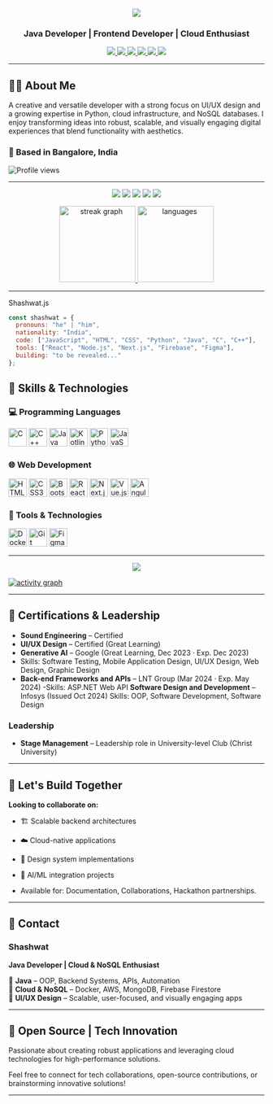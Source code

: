 <h1 align="center">
  <img src="https://readme-typing-svg.herokuapp.com/?font=Righteous&size=35&center=true&vCenter=true&width=550&height=70&duration=3500&pause=800&color=00C2FF&lines=Hi+There!+👋;I'm+Shashwat;Welcome+to+my+GitHub+🚀" />
</h1>

<h3 align="center">Java Developer | Frontend Developer | Cloud Enthusiast</h3>

<p align="center">
  <a href="https://github.com/Shashwat-19">
    <img src="https://img.shields.io/badge/GitHub-181717?style=for-the-badge&logo=github&logoColor=white" />
  </a>
  <a href="https://www.linkedin.com/in/shashwatk1956/">
    <img src="https://img.shields.io/badge/LinkedIn-0A66C2?style=for-the-badge&logo=linkedin&logoColor=white" />
  </a>
  <a href="mailto:shashwat1956@gmail.com">
    <img src="https://img.shields.io/badge/Email-D14836?style=for-the-badge&logo=gmail&logoColor=white" />
  </a>
  <a href="https://hashnode.com/@Shashwat56">
    <img src="https://img.shields.io/badge/Hashnode-2962FF?style=for-the-badge&logo=hashnode&logoColor=white" />
  </a>
  <a href="https://shashwat-19.github.io/Personal-website/">
    <img src="https://img.shields.io/badge/Portfolio-1f1f1f?style=for-the-badge&logo=firefox-browser&logoColor=white" />
  </a>
   <a href="https://www.hackerrank.com/profile/shashwat1956">
    <img src="https://img.shields.io/badge/HackerRank-15%2B-2EC866?style=for-the-badge&logo=HackerRank&logoColor=white" />
  </a>
</p>

---

## 👨‍💻 About Me

A creative and versatile developer with a strong focus on UI/UX design and a growing expertise in Python, cloud infrastructure, and NoSQL databases. I enjoy transforming ideas into robust, scalable, and visually engaging digital experiences that blend functionality with aesthetics.

### 📍 Based in Bangalore, India  
![Profile views](https://komarev.com/ghpvc/?username=Shashwat-19&color=blue&style=flat)


---
<div align="center">

![](http://github-profile-summary-cards.vercel.app/api/cards/profile-details?username=Shashwat-19&theme=github_dark)
![](http://github-profile-summary-cards.vercel.app/api/cards/stats?username=Shashwat-19&theme=github_dark)
![](http://github-profile-summary-cards.vercel.app/api/cards/productive-time?username=Shashwat-19&theme=github_dark&utcOffset=8)
![](http://github-profile-summary-cards.vercel.app/api/cards/repos-per-language?username=Shashwat-19&theme=github_dark)
![](http://github-profile-summary-cards.vercel.app/api/cards/most-commit-language?username=Shashwat-19&theme=github_dark)



  <a href="https://github.com/Shashwat-19/github-readme-stats">
    <img height="150" src="https://streak-stats.demolab.com?user=Shashwat-19&locale=en&mode=daily&theme=github_dark_dimmed" alt="streak graph"/>
    <img height="150" src="https://github-readme-stats.vercel.app/api/top-langs/?username=Shashwat-19&theme=github_dark_dimmed&card_width=320&layout=compact" alt="languages"/>
  </a>
</div>

---

Shashwat.js
```javascript
const shashwat = {
  pronouns: "he" | "him",
  nationality: "India",
  code: ["JavaScript", "HTML", "CSS", "Python", "Java", "C", "C++"],
  tools: ["React", "Node.js", "Next.js", "Firebase", "Figma"],
  building: "to be revealed..."
};
```
## 🚀 Skills & Technologies

### 💻 Programming Languages
<p align="left">
  <img src="https://raw.githubusercontent.com/danielcranney/readme-generator/main/public/icons/skills/c-colored.svg" width="36" height="36" alt="C" />
  <img src="https://raw.githubusercontent.com/danielcranney/readme-generator/main/public/icons/skills/cplusplus-colored.svg" width="36" height="36" alt="C++" />
  <img src="https://raw.githubusercontent.com/danielcranney/readme-generator/main/public/icons/skills/java-colored.svg" width="36" height="36" alt="Java" />
  <img src="https://raw.githubusercontent.com/danielcranney/readme-generator/main/public/icons/skills/kotlin-colored.svg" width="36" height="36" alt="Kotlin" />
  <img src="https://raw.githubusercontent.com/danielcranney/readme-generator/main/public/icons/skills/python-colored.svg" width="36" height="36" alt="Python" />
  <img src="https://raw.githubusercontent.com/danielcranney/readme-generator/main/public/icons/skills/javascript-colored.svg" width="36" height="36" alt="JavaScript" />
</p>

### 🌐 Web Development
<p align="left">
  <img src="https://raw.githubusercontent.com/danielcranney/readme-generator/main/public/icons/skills/html5-colored.svg" width="36" height="36" alt="HTML5" />
  <img src="https://raw.githubusercontent.com/danielcranney/readme-generator/main/public/icons/skills/css3-colored.svg" width="36" height="36" alt="CSS3" />
  <img src="https://raw.githubusercontent.com/danielcranney/readme-generator/main/public/icons/skills/bootstrap-colored.svg" width="36" height="36" alt="Bootstrap" />
  <img src="https://raw.githubusercontent.com/danielcranney/readme-generator/main/public/icons/skills/react-colored.svg" width="36" height="36" alt="React" />
  <img src="https://raw.githubusercontent.com/danielcranney/readme-generator/main/public/icons/skills/nextjs-colored.svg" width="36" height="36" alt="Next.js" />
  <img src="https://raw.githubusercontent.com/danielcranney/readme-generator/main/public/icons/skills/vuejs-colored.svg" width="36" height="36" alt="Vue.js" />
  <img src="https://raw.githubusercontent.com/danielcranney/readme-generator/main/public/icons/skills/angularjs-colored.svg" width="36" height="36" alt="Angular" />
</p>

### 🔧 Tools & Technologies
<p align="left">
  <img src="https://raw.githubusercontent.com/danielcranney/readme-generator/main/public/icons/skills/docker-colored.svg" width="36" height="36" alt="Docker" />
  <img src="https://raw.githubusercontent.com/danielcranney/readme-generator/main/public/icons/skills/git-colored.svg" width="36" height="36" alt="Git" />
  <img src="https://raw.githubusercontent.com/danielcranney/readme-generator/main/public/icons/skills/figma-colored.svg" width="36" height="36" alt="Figma" />
</p>

---

<p align="center">
  <img src="https://github-profile-trophy.vercel.app/?username=Shashwat-19&theme=onedark&column=-1&title=Repositories,Stars,Commits,Followers,PullRequest,MultipleLang&margin-w=10" />
</p>

[![activity graph](https://github-readme-activity-graph.vercel.app/graph?username=Shashwat-19&bg_color=0d1117&color=ffffff&line=40c463&point=fff7e0&area=true&hide_border=true)](https://github.com/Shashwat-19/github-readme-activity-graph)

---

## 🏅 Certifications & Leadership

- **Sound Engineering** – Certified
- **UI/UX Design** – Certified (Great Learning)
- **Generative AI** – Google (Great Learning, Dec 2023 · Exp. Dec 2023)
- Skills: Software Testing, Mobile Application Design, UI/UX Design, Web Design, Graphic Design
- **Back-end Frameworks and APIs** – LNT Group (Mar 2024 · Exp. May 2024)
-Skills: ASP.NET Web API
**Software Design and Development** – Infosys (Issued Oct 2024)
Skills: OOP, Software Development, Software Design
### Leadership
- **Stage Management** – Leadership role in University-level Club (Christ University)

---
## 💬 Let's Build Together

**Looking to collaborate on:**
- 🏗️ Scalable backend architectures
- ☁️ Cloud-native applications  
- 🎨 Design system implementations
- 🤖 AI/ML integration projects

- Available for: Documentation, Collaborations, Hackathon partnerships.
---


## 📩 Contact  
### Shashwat  
**Java Developer | Cloud & NoSQL Enthusiast**  

🔹 **Java** – OOP, Backend Systems, APIs, Automation  
🔹 **Cloud & NoSQL** – Docker, AWS, MongoDB, Firebase Firestore  
🔹 **UI/UX Design** – Scalable, user-focused, and visually engaging apps  

---

## 🚀 Open Source | Tech Innovation  
Passionate about creating robust applications and leveraging cloud technologies for high-performance solutions.

Feel free to connect for tech collaborations, open-source contributions, or brainstorming innovative solutions!

---

